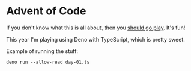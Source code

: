# Advent of Code

If you don't know what this is all about, then you [should go play](https://adventofcode.com/). It's fun!

This year I'm playing using Deno with TypeScript, which is pretty sweet.

Example of running the stuff:
```
deno run --allow-read day-01.ts
```
